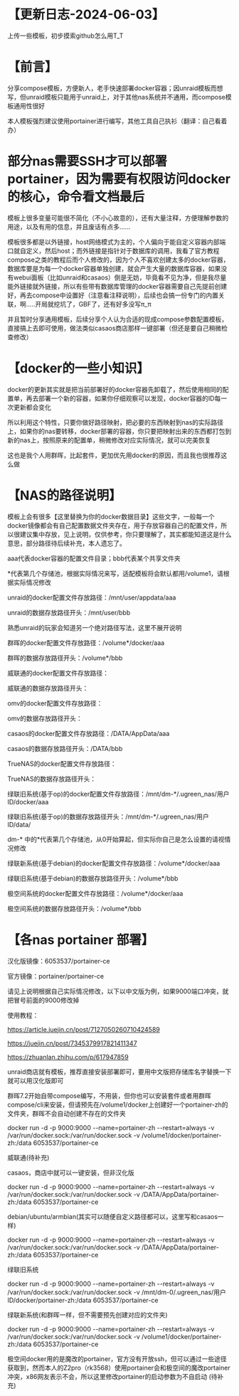 # 【更新日志-2024-06-03】
上传一些模板，初步摸索github怎么用T_T

# 【前言】

分享compose模板，方便新人，老手快速部署docker容器；因unraid模板而想写，但unraid模板只能用于unraid上，对于其他nas系统并不通用，而compose模板通用性很好

本人模板强烈建议使用portainer进行编写，其他工具自己执衫（翻译：自己看着办）


# 部分nas需要SSH才可以部署portainer，因为需要有权限访问docker的核心，命令看文档最后


模板上很多变量可能很不简化（不小心故意的），还有大量注释，方便理解参数的用途，以及有用的信息，并且废话有点多......

模板很多都是以外链接，host网络模式为主的，个人偏向于能自定义容器内部端口就自定义，然后host；而外链接是指针对于数据库的调用，我看了官方教程compose之类的教程后而个人修改的，因为个人不喜欢创建太多的docker容器，数据库要是为每一个docker容器单独创建，就会产生大量的数据库容器，如果没有webui面板（比如unraid和casaos）倒是无妨，毕竟看不见为净，但是我尽量能外链接就外链接，所以有些带有数据库管理的docker容器需要自己先提前创建好，再去compose中设置好（注意看注释说明），后续也会搞一份专门的内置关联，啊.....开局就挖坑了，GBF了，还有好多没写π_π

并且暂时分享通用模板，后续分享个人认为合适的现成compose参数配置模板，直接搞上去即可使用，做法类似casaos商店那样一键部署（但还是要自己稍微检查修改）

# 【docker的一些小知识】

docker的更新其实就是把当前部署好的docker容器先卸载了，然后使用相同的配置单，再去部署一个新的容器，如果你仔细观察可以发现，docker容器的ID每一次更新都会变化

所以利用这个特性，只要你做好路径映射，把必要的东西映射到nas的实际路径上，如果你的nas要转移，docker部署的容器，你只要把映射出来的东西都打包到新的nas上，按照原来的配置单，稍微修改对应实际情况，就可以完美恢复

这也是我个人用群晖，比起套件，更加优先用docker的原因，而且我也很推荐这么做

# 【NAS的路径说明】

模板上会有很多【这里替换为你的docker数据目录】这些文字，一般每一个docker镜像都会有自己配置数据文件夹存在，用于存放容器自己的配置文件，所以很建议集中存放，见上说明，仅供参考，你只要理解了，其实都能知道这是什么意思，部分路径待后续补充，本人遗忘了。

aaa代表docker容器的配置文件目录；bbb代表某个共享文件夹

*代表第几个存储池，根据实际情况来写，适配模板将会默认都用/volume1，请根据实际情况修改

unraid的docker配置文件存放路径：/mnt/user/appdata/aaa


unraid的数据存放路径开头：/mnt/user/bbb


熟悉unraid的玩家会知道另一个绝对路径写法，这里不展开说明



群晖的docker配置文件存放路径：/volume*/docker/aaa


群晖的数据存放路径开头：/volume*/bbb



威联通的docker配置文件存放路径：


威联通的数据存放路径开头：



omv的docker配置文件存放路径：


omv的数据存放路径开头：



casaos的docker配置文件存放路径：/DATA/AppData/aaa


casaos的数据存放路径开头：/DATA/bbb



TrueNAS的docker配置文件存放路径：


TrueNAS的数据存放路径开头：



绿联旧系统(基于op)的docker配置文件存放路径：/mnt/dm-*/.ugreen_nas/用户ID/docker/aaa


绿联旧系统(基于op)的数据存放路径开头：/mnt/dm-*/.ugreen_nas/用户ID/data/


dm-* 中的*代表第几个存储池，从0开始算起，但实际你自己是怎么设置的请视情况修改



绿联新系统(基于debian)的docker配置文件存放路径：/volume*/docker/aaa


绿联旧系统(基于debian)的数据存放路径开头：/volume*/bbb



极空间系统的docker配置文件存放路径：/volume*/docker/aaa


极空间系统的数据存放路径开头：/volume*/bbb


# 【各nas portainer 部署】
汉化版镜像：6053537/portainer-ce


官方镜像：portainer/portainer-ce


请见上说明根据自己实际情况修改，以下以中文版为例，如果9000端口冲突，就把冒号前面的9000修改掉


使用教程：


https://article.juejin.cn/post/7127050260710424589


https://juejin.cn/post/7345379917821411347


https://zhuanlan.zhihu.com/p/617947859


unraid商店就有模板，推荐直接安装部署即可，要用中文版把存储库名字替换一下就可以用汉化版即可


群晖7.2开始自带compose编写，不用装，但你也可以安装套件或者用群晖compose/cli来安装，但请预先在/volume1/docker上创建好一个portainer-zh的文件夹，群晖不会自动创建不存在的文件夹


docker run -d -p 9000:9000 --name=portainer-zh --restart=always -v /var/run/docker.sock:/var/run/docker.sock -v /volume1/docker/portainer-zh:/data 6053537/portainer-ce


威联通(待补充)


casaos，商店中就可以一键安装，但非汉化版


docker run -d -p 9000:9000 --name=portainer-zh --restart=always -v /var/run/docker.sock:/var/run/docker.sock -v /DATA/AppData/portainer-zh:/data 6053537/portainer-ce


debian/ubuntu/armbian(其实可以随便自定义路径都可以，这里写和casaos一样)


docker run -d -p 9000:9000 --name=portainer-zh --restart=always -v /var/run/docker.sock:/var/run/docker.sock -v /DATA/AppData/portainer-zh:/data 6053537/portainer-ce


绿联旧系统


docker run -d -p 9000:9000 --name=portainer-zh --restart=always -v /var/run/docker.sock:/var/run/docker.sock -v /mnt/dm-0/.ugreen_nas/用户ID/docker/portainer-zh:/data 6053537/portainer-ce


绿联新系统(和群晖一样，但不需要预先创建对应的文件夹)


docker run -d -p 9000:9000 --name=portainer-zh --restart=always -v /var/run/docker.sock:/var/run/docker.sock -v /volume1/docker/portainer-zh:/data 6053537/portainer-ce


极空间docker用的是魔改的portainer，官方没有开放ssh，但可以通过一些途径获取到，然而本人的Z2pro（rk3568）使用portainer会和极空间的魔改portainer冲突，x86网友表示不会，所以这里修改portainer的启动参数为不自启动
(待补充)



